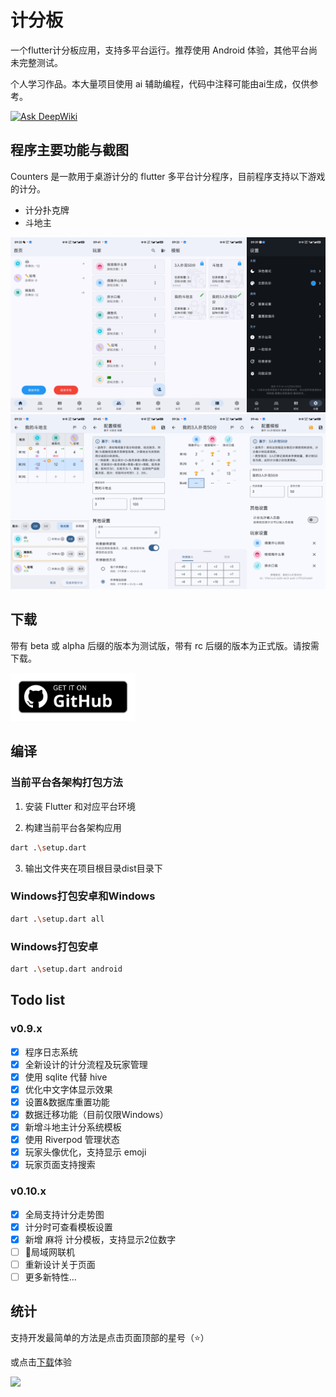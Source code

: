 # 计分板

一个flutter计分板应用，支持多平台运行。推荐使用 Android 体验，其他平台尚未完整测试。

个人学习作品。本大量项目使用 ai 辅助编程，代码中注释可能由ai生成，仅供参考。

[![Ask DeepWiki](https://deepwiki.com/badge.svg)](https://deepwiki.com/youzhiran/counters)

## 程序主要功能与截图

Counters 是一款用于桌游计分的 flutter 多平台计分程序，目前程序支持以下游戏的计分。

- 计分扑克牌
- 斗地主


<p style="text-align: center;">
    <img alt="snapshots" src="snapshots/1.png">
    <img alt="snapshots" src="snapshots/2.png">
</p>

## 下载

带有 beta 或 alpha 后缀的版本为测试版，带有 rc 后缀的版本为正式版。请按需下载。

<a href="https://github.com/youzhiran/counters/releases"><img alt="Get it on GitHub" src="snapshots/get-it-on-github.svg" width="200px"/></a>


## 编译

### 当前平台各架构打包方法

1. 安装 Flutter 和对应平台环境

2. 构建当前平台各架构应用

  ```bash
  dart .\setup.dart
  ```

3. 输出文件夹在项目根目录dist目录下

### Windows打包安卓和Windows

  ```bash
  dart .\setup.dart all
  ```

### Windows打包安卓

  ```bash
  dart .\setup.dart android
  ```

## Todo list

### v0.9.x

- [x] 程序日志系统
- [x] 全新设计的计分流程及玩家管理
- [x] 使用 sqlite 代替 hive
- [x] 优化中文字体显示效果
- [x] 设置&数据库重置功能
- [x] 数据迁移功能（目前仅限Windows）
- [x] 新增斗地主计分系统模板
- [x] 使用 Riverpod 管理状态
- [x] 玩家头像优化，支持显示 emoji 
- [x] 玩家页面支持搜索

### v0.10.x

- [x] 全局支持计分走势图
- [x] 计分时可查看模板设置
- [x] 新增 麻将 计分模板，支持显示2位数字
- [ ] 🚧局域网联机
- [ ] 重新设计关于页面
- [ ] 更多新特性...

## 统计

支持开发最简单的方法是点击页面顶部的星号（⭐）

或点击[下载](https://github.com/youzhiran/counters/releases/latest)体验

![](https://img.shields.io/github/downloads/youzhiran/counters/total)

